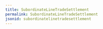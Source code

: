 ```yaml
---
title: SubordinateLineTradeSettlement
permalink: SubordinateLineTradeSettlement
jsonid: subordinatelinetradesettlement
---
```

